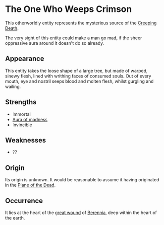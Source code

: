# The One Who Weeps Crimson
This otherworldly entity represents the mysterious source of the [Creeping Death](../horrors/creeping-death). 

The very sight of this entity could make a man go mad, if the sheer oppressive aura around it doesn't do so already. 

## Appearance
This entity takes the loose shape of a large tree, but made of warped, sinewy flesh, lined with writhing faces of consumed souls. Out of every mouth, eye and nostril seeps blood and molten flesh, whilst gurgling and wailing. 

## Strengths
* Immortal
* [Aura of madness]()
* Invincible

## Weaknesses
* ??

## Origin
Its origin is unknown. It would be reasonable to assume it having originated in the [Plane of the Dead](../../world/plane-of-dead). 

## Occurrence
It lies at the heart of the [great wound](../../world/great-wounds) of [Berennia](../../world/berennia/berennia), deep within the heart of the earth. 